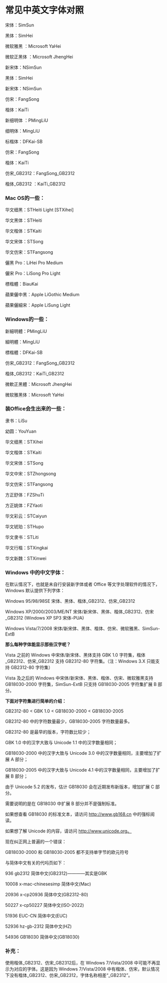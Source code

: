 # 常见中英文字体对照

宋体：SimSun

黑体：SimHei

微软雅黑 ：Microsoft YaHei

微软正黑体 ：Microsoft JhengHei

新宋体：NSimSun

黑体：SimHei

新宋体：NSimSun

仿宋：FangSong

楷体：KaiTi

新细明体 ：PMingLiU

细明体：MingLiU

标楷体：DFKai-SB

仿宋：FangSong

楷体：KaiTi

仿宋\_GB2312：FangSong_GB2312

楷体\_GB2312 ：KaiTi_GB2312


### Mac OS的一些：

华文细黑：STHeiti Light [STXihei]

华文黑体：STHeiti

华文楷体：STKaiti

华文宋体：STSong

华文仿宋：STFangsong

儷黑 Pro：LiHei Pro Medium

儷宋 Pro：LiSong Pro Light

標楷體：BiauKai

蘋果儷中黑：Apple LiGothic Medium

蘋果儷細宋：Apple LiSung Light


### Windows的一些：

新細明體：PMingLiU

細明體：MingLiU

標楷體：DFKai-SB

仿宋\_GB2312：FangSong_GB2312

楷体\_GB2312：KaiTi_GB2312

微軟正黑體：Microsoft JhengHei

微软雅黑体：Microsoft YaHei


### 装Office会生出来的一些：

隶书：LiSu

幼圆：YouYuan

华文细黑：STXihei

华文楷体：STKaiti

华文宋体：STSong

华文中宋：STZhongsong

华文仿宋：STFangsong

方正舒体：FZShuTi

方正姚体：FZYaoti

华文彩云：STCaiyun

华文琥珀：STHupo

华文隶书：STLiti

华文行楷：STXingkai

华文新魏：STXinwei


### Windows 中的中文字体：

在默认情况下，也就是未自行安装新字体或者 Office 等文字处理软件的情况下，Windows 默认提供下列字体：

Windows 95/98/98SE 宋体、黑体、楷体\_GB2312、仿宋\_GB2312

Windows XP/2000/2003/ME/NT 宋体/新宋体、黑体、楷体\_GB2312、仿宋\_GB2312 (Windows XP SP3 宋体-PUA)

Windows Vista/7/2008 宋体/新宋体、黑体、楷体、仿宋、微软雅黑、SimSun-ExtB

**那么每种字体能显示那些汉字呢？**

Vista 之前的 Windows 中宋体/新宋体、黑体支持 GBK 1.0 字符集，楷体_GB2312、仿宋_GB2312 支持 GB2312-80 字符集。（注：Windows 3.X 只能支持 GB2312-80 字符集）

Vista 及之后的 Windows 中宋体/新宋体、黑体、楷体、仿宋、微软雅黑支持 GB18030-2000 字符集，SimSun-ExtB 只支持 GB18030-2005 字符集扩展 B 部分。

**下面对字符集进行简单的介绍：**

GB2312-80 < GBK 1.0 < GB18030-2000 < GB18030-2005

GB2312-80 中的字符数量最少，GB18030-2005 字符数量最多。

GB2312-80 是最早的版本，字符数比较少；

GBK 1.0 中的汉字大致与 Unicode 1.1 中的汉字数量相同；

GB18030-2000 中的汉字大致与 Unicode 3.0 中的汉字数量相同，主要增加了扩展 A 部分；

GB18030-2005 中的汉字大致与 Unicode 4.1 中的汉字数量相同，主要增加了扩展 B 部分；

由于 Unicode 5.2 的发布，估计 GB18030 会在近期发布新版本，增加扩展 C 部分。

需要说明的是在 GB18030 中扩展 B 部分并不是强制标准。

如果想查看 GB18030 的标准文本，请访问 http://www.gb168.cn 中的强标阅读。

如果想了解 Unicode 的内容，请访问 http://www.unicode.org。

现在纠正网上普遍的一个错误：

GB18030-2000 和 GB18030-2005 都不支持单字节的欧元符号

与简体中文有关的代吗页如下：

936 gb2312 简体中文(GB2312)————其实是GBK

10008 x-mac-chinesesimp 简体中文(Mac)

20936 x-cp20936 简体中文(GB2312-80)

50227 x-cp50227 简体中文(ISO-2022)

51936 EUC-CN 简体中文(EUC)

52936 hz-gb-2312 简体中文(HZ)

54936 GB18030 简体中文(GB18030)

### 补充：

使用楷体\_GB2312、仿宋\_GB2312后，在 Windows 7/Vista/2008 中可能不再显示为对应的字体。这是因为 Windows 7/Vista/2008 中有楷体、仿宋，默认情况下没有楷体\_GB2312、仿宋\_GB2312，字体名称相差“_GB2312”。
